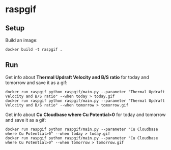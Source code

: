 # raspgif

## Setup

Build an image:

    docker build -t raspgif .


## Run

Get info about **Thermal Updraft Velocity and B/S ratio** for today and tomorrow and save it as a gif:

    docker run raspgif python raspgif/main.py --parameter "Thermal Updraft Velocity and B/S ratio" --when today > today.gif
    docker run raspgif python raspgif/main.py --parameter "Thermal Updraft Velocity and B/S ratio" --when tomorrow > tomorrow.gif

Get info about **Cu Cloudbase where Cu Potential>0** for today and tomorrow and save it as a gif:

    docker run raspgif python raspgif/main.py --parameter "Cu Cloudbase where Cu Potential>0" --when today > today.gif
    docker run raspgif python raspgif/main.py --parameter "Cu Cloudbase where Cu Potential>0" --when tomorrow > tomorrow.gif
